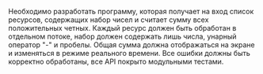 Необходимо разработать программу, которая получает на вход список ресурсов, содержащих набор чисел и считает сумму всех положительных четных. Каждый ресурс должен быть обработан в отдельном потоке, набор должен содержать лишь числа, унарный оператор "-" и пробелы. Общая сумма должна отображаться на экране и изменяться в режиме реального времени. Все ошибки должны быть корректно обработаны, все API покрыто модульными тестами.
